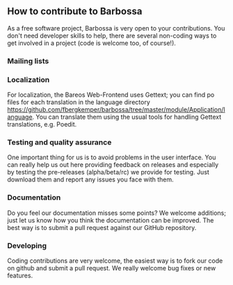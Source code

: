 ## How to contribute to Barbossa

As a free software project, Barbossa is very open to your contributions. You don't need developer 
skills to help, there are several non-coding ways to get involved in a project (code is welcome 
too, of course!).

### Mailing lists

### Localization

For localization, the Bareos Web-Frontend uses Gettext; you can find po files for each translation 
in the language directory https://github.com/fbergkemper/barbossa/tree/master/module/Application/language.
You can translate them using the usual tools for handling Gettext translations, e.g. Poedit.

### Testing and quality assurance

One important thing for us is to avoid problems in the user interface. You can really help us out here
providing feedback on releases and especially by testing the pre-releases (alpha/beta/rc) we provide
for testing. Just download them and report any issues you face with them.

### Documentation

Do you feel our documentation misses some points? We welcome additions; just let us know how you think 
the documentation can be improved. The best way is to submit a pull request against our GitHub
repository.

### Developing

Coding contributions are very welcome, the easiest way is to fork our code on github and submit a
pull request. We really welcome bug fixes or new features.

